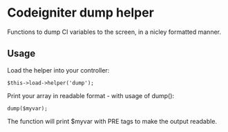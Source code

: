Codeigniter dump helper
===========

Functions to dump CI variables to the screen, in a nicley formatted manner.

<h2>Usage</h2>

Load the helper into your controller:

<code>$this->load->helper('dump');</code>

Print your array in readable format - with usage of dump():

<code>dump($myvar);</code>


The function will print $myvar with PRE tags to make the output readable.
